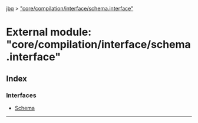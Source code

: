 [jbq](../README.md) > ["core/compilation/interface/schema.interface"](../modules/_core_compilation_interface_schema_interface_.md)

# External module: "core/compilation/interface/schema.interface"

## Index

### Interfaces

* [Schema](../interfaces/_core_compilation_interface_schema_interface_.schema.md)

---


